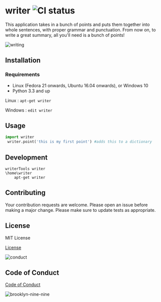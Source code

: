 
#  writer    ![CI status](https://img.shields.io/badge/docs-passing-#a62881.svg) 

This application takes in a bunch of points and puts them together into whole sentences, with proper grammar and punctuation. From now on, to write a great summary, all you'll need is a bunch of points!

![writing](https://media1.giphy.com/media/b55x0VFpFKm7S/giphy.webp?cid=3640f6095bce88266c6c56544d390a65)


## Installation



### Requirements

* Linux (Fedora 21 onwards, Ubuntu 16.04 onwards), or Windows 10
* Python 3.3 and up

Linux : `apt-get writer`

Windows : `edit writer`



## Usage



```python
import writer 
 writer.point('this is my first point') #adds this to a dictionary
```



## Development

```
writerTools writer
\home\writer
	apt-get writer
```



## Contributing 



Your contribution requests are welcome. Please open an issue before making a major change. Please make sure to update tests as appropriate.



## License



MIT License

[License](LICENSE.md)

![conduct](https://media0.giphy.com/media/5t9wJjyHAOxvnxcPNk/giphy.webp)

## Code of Conduct


[Code of Conduct](CODE_OF_CONDUCT.md)

![brooklyn-nine-nine](https://media2.giphy.com/media/FOhgYDozbRpPq/200w.webp?cid=3640f6095bcf96676666324955c407df)


​    

​    



